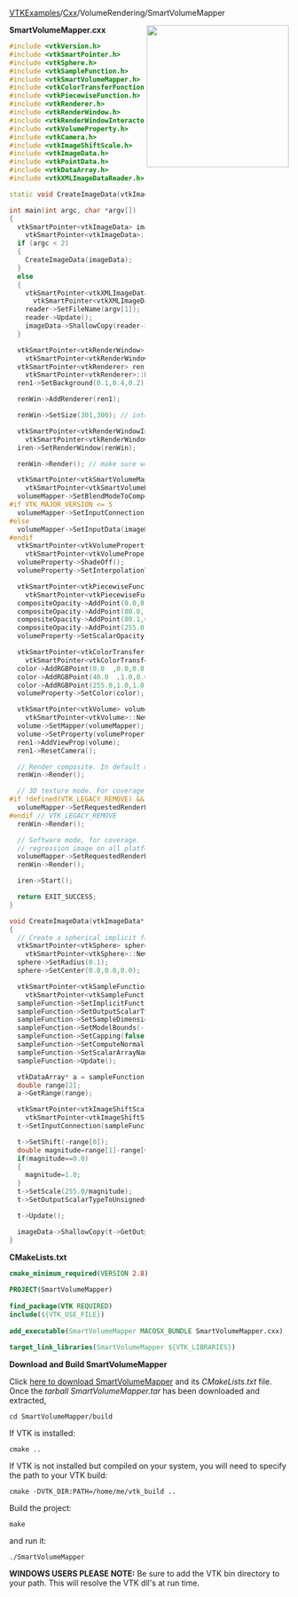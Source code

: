 [VTKExamples](/index/)/[Cxx](/Cxx)/VolumeRendering/SmartVolumeMapper

<img align="right" src="https://github.com/lorensen/VTKExamples/blob/gh-pages/Testing/Baseline/VolumeRendering/TestSmartVolumeMapper.png?raw=true" width="256" />

**SmartVolumeMapper.cxx**
```c++
#include <vtkVersion.h>
#include <vtkSmartPointer.h>
#include <vtkSphere.h>
#include <vtkSampleFunction.h>
#include <vtkSmartVolumeMapper.h>
#include <vtkColorTransferFunction.h>
#include <vtkPiecewiseFunction.h>
#include <vtkRenderer.h>
#include <vtkRenderWindow.h>
#include <vtkRenderWindowInteractor.h>
#include <vtkVolumeProperty.h>
#include <vtkCamera.h>
#include <vtkImageShiftScale.h>
#include <vtkImageData.h>
#include <vtkPointData.h>
#include <vtkDataArray.h>
#include <vtkXMLImageDataReader.h>

static void CreateImageData(vtkImageData* im);

int main(int argc, char *argv[])
{
  vtkSmartPointer<vtkImageData> imageData =
    vtkSmartPointer<vtkImageData>::New();
  if (argc < 2)
  {
    CreateImageData(imageData);
  }
  else
  {
    vtkSmartPointer<vtkXMLImageDataReader> reader =
      vtkSmartPointer<vtkXMLImageDataReader>::New();
    reader->SetFileName(argv[1]);
    reader->Update();
    imageData->ShallowCopy(reader->GetOutput());
  }

  vtkSmartPointer<vtkRenderWindow> renWin =
    vtkSmartPointer<vtkRenderWindow>::New();
  vtkSmartPointer<vtkRenderer> ren1 =
    vtkSmartPointer<vtkRenderer>::New();
  ren1->SetBackground(0.1,0.4,0.2);

  renWin->AddRenderer(ren1);

  renWin->SetSize(301,300); // intentional odd and NPOT  width/height

  vtkSmartPointer<vtkRenderWindowInteractor> iren =
    vtkSmartPointer<vtkRenderWindowInteractor>::New();
  iren->SetRenderWindow(renWin);

  renWin->Render(); // make sure we have an OpenGL context.

  vtkSmartPointer<vtkSmartVolumeMapper> volumeMapper =
    vtkSmartPointer<vtkSmartVolumeMapper>::New();
  volumeMapper->SetBlendModeToComposite(); // composite first
#if VTK_MAJOR_VERSION <= 5
  volumeMapper->SetInputConnection(imageData->GetProducerPort());
#else
  volumeMapper->SetInputData(imageData);
#endif
  vtkSmartPointer<vtkVolumeProperty> volumeProperty =
    vtkSmartPointer<vtkVolumeProperty>::New();
  volumeProperty->ShadeOff();
  volumeProperty->SetInterpolationType(VTK_LINEAR_INTERPOLATION);

  vtkSmartPointer<vtkPiecewiseFunction> compositeOpacity =
    vtkSmartPointer<vtkPiecewiseFunction>::New();
  compositeOpacity->AddPoint(0.0,0.0);
  compositeOpacity->AddPoint(80.0,1.0);
  compositeOpacity->AddPoint(80.1,0.0);
  compositeOpacity->AddPoint(255.0,0.0);
  volumeProperty->SetScalarOpacity(compositeOpacity); // composite first.

  vtkSmartPointer<vtkColorTransferFunction> color =
    vtkSmartPointer<vtkColorTransferFunction>::New();
  color->AddRGBPoint(0.0  ,0.0,0.0,1.0);
  color->AddRGBPoint(40.0  ,1.0,0.0,0.0);
  color->AddRGBPoint(255.0,1.0,1.0,1.0);
  volumeProperty->SetColor(color);

  vtkSmartPointer<vtkVolume> volume =
    vtkSmartPointer<vtkVolume>::New();
  volume->SetMapper(volumeMapper);
  volume->SetProperty(volumeProperty);
  ren1->AddViewProp(volume);
  ren1->ResetCamera();

  // Render composite. In default mode. For coverage.
  renWin->Render();

  // 3D texture mode. For coverage.
#if !defined(VTK_LEGACY_REMOVE) && !defined(VTK_OPENGL2)
  volumeMapper->SetRequestedRenderModeToRayCastAndTexture();
#endif // VTK_LEGACY_REMOVE
  renWin->Render();

  // Software mode, for coverage. It also makes sure we will get the same
  // regression image on all platforms.
  volumeMapper->SetRequestedRenderModeToRayCast();
  renWin->Render();

  iren->Start();

  return EXIT_SUCCESS;
}

void CreateImageData(vtkImageData* imageData)
{
  // Create a spherical implicit function.
  vtkSmartPointer<vtkSphere> sphere =
    vtkSmartPointer<vtkSphere>::New();
  sphere->SetRadius(0.1);
  sphere->SetCenter(0.0,0.0,0.0);

  vtkSmartPointer<vtkSampleFunction> sampleFunction =
    vtkSmartPointer<vtkSampleFunction>::New();
  sampleFunction->SetImplicitFunction(sphere);
  sampleFunction->SetOutputScalarTypeToDouble();
  sampleFunction->SetSampleDimensions(127,127,127); // intentional NPOT dimensions.
  sampleFunction->SetModelBounds(-1.0,1.0,-1.0,1.0,-1.0,1.0);
  sampleFunction->SetCapping(false);
  sampleFunction->SetComputeNormals(false);
  sampleFunction->SetScalarArrayName("values");
  sampleFunction->Update();

  vtkDataArray* a = sampleFunction->GetOutput()->GetPointData()->GetScalars("values");
  double range[2];
  a->GetRange(range);

  vtkSmartPointer<vtkImageShiftScale> t =
    vtkSmartPointer<vtkImageShiftScale>::New();
  t->SetInputConnection(sampleFunction->GetOutputPort());

  t->SetShift(-range[0]);
  double magnitude=range[1]-range[0];
  if(magnitude==0.0)
  {
    magnitude=1.0;
  }
  t->SetScale(255.0/magnitude);
  t->SetOutputScalarTypeToUnsignedChar();

  t->Update();

  imageData->ShallowCopy(t->GetOutput());
}
```
**CMakeLists.txt**
```cmake
cmake_minimum_required(VERSION 2.8)
 
PROJECT(SmartVolumeMapper)
 
find_package(VTK REQUIRED)
include(${VTK_USE_FILE})
 
add_executable(SmartVolumeMapper MACOSX_BUNDLE SmartVolumeMapper.cxx)
 
target_link_libraries(SmartVolumeMapper ${VTK_LIBRARIES})
```

**Download and Build SmartVolumeMapper**

Click [here to download SmartVolumeMapper](https://github.com/lorensen/VTKWikiExamplesTarballs/raw/master/SmartVolumeMapper.tar) and its *CMakeLists.txt* file.
Once the *tarball SmartVolumeMapper.tar* has been downloaded and extracted,
```
cd SmartVolumeMapper/build 
```
If VTK is installed:
```
cmake ..
```
If VTK is not installed but compiled on your system, you will need to specify the path to your VTK build:
```
cmake -DVTK_DIR:PATH=/home/me/vtk_build ..
```
Build the project:
```
make
```
and run it:
```
./SmartVolumeMapper
```
**WINDOWS USERS PLEASE NOTE:** Be sure to add the VTK bin directory to your path. This will resolve the VTK dll's at run time.

